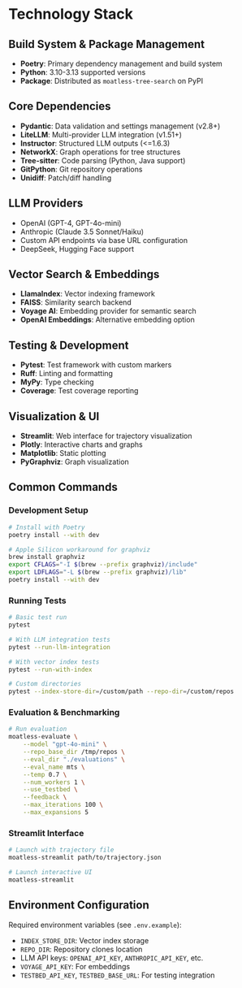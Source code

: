 # Technology Stack

## Build System & Package Management
- **Poetry**: Primary dependency management and build system
- **Python**: 3.10-3.13 supported versions
- **Package**: Distributed as `moatless-tree-search` on PyPI

## Core Dependencies
- **Pydantic**: Data validation and settings management (v2.8+)
- **LiteLLM**: Multi-provider LLM integration (v1.51+)
- **Instructor**: Structured LLM outputs (<=1.6.3)
- **NetworkX**: Graph operations for tree structures
- **Tree-sitter**: Code parsing (Python, Java support)
- **GitPython**: Git repository operations
- **Unidiff**: Patch/diff handling

## LLM Providers
- OpenAI (GPT-4, GPT-4o-mini)
- Anthropic (Claude 3.5 Sonnet/Haiku)
- Custom API endpoints via base URL configuration
- DeepSeek, Hugging Face support

## Vector Search & Embeddings
- **LlamaIndex**: Vector indexing framework
- **FAISS**: Similarity search backend
- **Voyage AI**: Embedding provider for semantic search
- **OpenAI Embeddings**: Alternative embedding option

## Testing & Development
- **Pytest**: Test framework with custom markers
- **Ruff**: Linting and formatting
- **MyPy**: Type checking
- **Coverage**: Test coverage reporting

## Visualization & UI
- **Streamlit**: Web interface for trajectory visualization
- **Plotly**: Interactive charts and graphs
- **Matplotlib**: Static plotting
- **PyGraphviz**: Graph visualization

## Common Commands

### Development Setup
```bash
# Install with Poetry
poetry install --with dev

# Apple Silicon workaround for graphviz
brew install graphviz
export CFLAGS="-I $(brew --prefix graphviz)/include"
export LDFLAGS="-L $(brew --prefix graphviz)/lib"
poetry install --with dev
```

### Running Tests
```bash
# Basic test run
pytest

# With LLM integration tests
pytest --run-llm-integration

# With vector index tests
pytest --run-with-index

# Custom directories
pytest --index-store-dir=/custom/path --repo-dir=/custom/repos
```

### Evaluation & Benchmarking
```bash
# Run evaluation
moatless-evaluate \
    --model "gpt-4o-mini" \
    --repo_base_dir /tmp/repos \
    --eval_dir "./evaluations" \
    --eval_name mts \
    --temp 0.7 \
    --num_workers 1 \
    --use_testbed \
    --feedback \
    --max_iterations 100 \
    --max_expansions 5
```

### Streamlit Interface
```bash
# Launch with trajectory file
moatless-streamlit path/to/trajectory.json

# Launch interactive UI
moatless-streamlit
```

## Environment Configuration
Required environment variables (see `.env.example`):
- `INDEX_STORE_DIR`: Vector index storage
- `REPO_DIR`: Repository clones location
- LLM API keys: `OPENAI_API_KEY`, `ANTHROPIC_API_KEY`, etc.
- `VOYAGE_API_KEY`: For embeddings
- `TESTBED_API_KEY`, `TESTBED_BASE_URL`: For testing integration